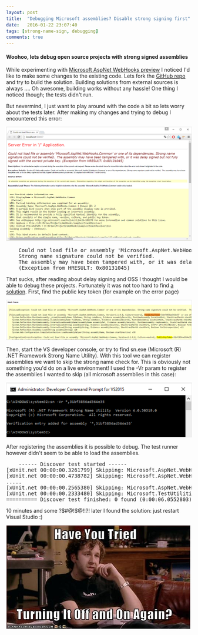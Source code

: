 ```yaml
---
layout: post
title:  "Debugging Microsoft assemblies? Disable strong signing first"
date:   2016-01-22 23:07:40
tags: [strong-name-sign, debugging]
comments: true
---
```


#### Woohoo, lets debug open source projects with strong signed assemblies
While experimenting with [Microsoft AspNet WebHooks preview](http://blogs.msdn.com/b/webdev/archive/2015/09/04/introducing-microsoft-asp-net-webhooks-preview.aspx) I noticed I'd like to make some changes to the existing code. Lets fork the [GitHub repo](https://github.com/aspnet/WebHooks) and try to build the solution. 
Building solutions from external sources is always ....  Oh awesome, building works without any hassle!
One thing I noticed though; the tests didn't run.

But nevermind, I just want to play around with the code a bit so lets worry about the tests later. After making my changes and trying to debug I encountered this error:
<p style="max-width:600px; margin: 0px auto;">
	<img src="/assets/strong-signed/strong-sign-error.png" alt="Strong sign error" style="border: 1px solid #E8E8E8;">	
</p>

<pre>
	Could not load file or assembly 'Microsoft.AspNet.WebHooks.Common' or one of its dependencies. 
	Strong name signature could not be verified.
	The assembly may have been tampered with, or it was delay signed but not fully signed with the correct private key. 
	(Exception from HRESULT: 0x80131045)
</pre>

That sucks, after reading about delay signing and OSS I thought I would be able to debug these projects. Fortunately it was not too hard to find [a solution](http://stackoverflow.com/questions/12100006/sgen-error-could-not-load-file-or-assembly-exception-from-hresult-0x801314#13009177).
First, find the public key token (for example on the error page)

<p style="max-width:600px; margin: 0px auto;">
	<img src="/assets/strong-signed/public-key-token.png" alt="Public key token" style="border: 1px solid #E8E8E8;">	
</p>

Then, start the VS developer console, or try to find sn.exe (Microsoft (R) .NET Framework Strong Name Utility).
With this tool we can register assemblies we want to skip the strong name check for. This is obviously not something you'd do on a live environment!
I used the -Vr param to register the assemblies I wanted to skip (all microsoft assemblies in this case):

<p style="max-width:600px; margin: 0px auto;">
	<img src="/assets/strong-signed/sn-tool.png" alt="SN tool" style="border: 1px solid #E8E8E8;">	
</p>

After registering the assemblies it is possible to debug. The test runner however didn't seem to be able to load the assemblies.

<pre>
	------ Discover test started ------
[xUnit.net 00:00:00.3261799] Skipping: Microsoft.AspNet.WebHooks.Custom.Mvc.Test (could not find dependent assembly 'Microsoft.AspNet.WebHooks.Custom.Mvc.Test, Version=0.0.0')
[xUnit.net 00:00:00.4738782] Skipping: Microsoft.AspNet.WebHooks.Custom.AzureStorage.Test (could not find dependent assembly 'Microsoft.AspNet.WebHooks.Custom.AzureStorage.Test, Version=0.0.0')
.....
[xUnit.net 00:00:00.2565380] Skipping: Microsoft.AspNet.WebHooks.Receivers.WordPress.Test (could not find dependent assembly 'Microsoft.AspNet.WebHooks.Receivers.WordPress.Test, Version=0.0.0')
[xUnit.net 00:00:00.2333480] Skipping: Microsoft.TestUtilities (could not find dependent assembly 'Microsoft.TestUtilities, Version=0.0.0')
========== Discover test finished: 0 found (0:00:06.0552803) ==========
</pre>
10 minutes and some ?$#@!$@!!?! later I found the solution: just restart Visual Studio :)

<p style="max-width:600px; margin: 0px auto;">
	<img src="/assets/strong-signed/it-pro-fix.jpg" alt="The universal fix" style="border: 1px solid #E8E8E8;">	
</p>